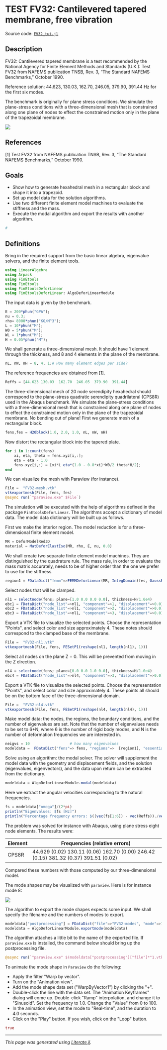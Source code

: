# TEST FV32: Cantilevered tapered membrane, free vibration

Source code: [`FV32_tut.jl`](FV32_tut.jl)

## Description

FV32: Cantilevered tapered membrane is a test recommended by the National
Agency for Finite Element Methods and Standards (U.K.): Test FV32 from NAFEMS
publication TNSB, Rev. 3, “The Standard NAFEMS Benchmarks,” October 1990.

Reference solution: 44.623, 130.03, 162.70, 246.05, 379.90, 391.44 Hz for the
first six modes.

The benchmark is originally for plane stress conditions. We simulate the
plane-stress conditions with a three-dimensional mesh that is constrained
along one plane of nodes to effect the constrained motion only in the plane
of the trapezoidal membrane.

![](FV32-mesh.png)

## References

[1] Test FV32 from NAFEMS publication TNSB, Rev. 3, “The Standard NAFEMS
Benchmarks,” October 1990.

## Goals

- Show how to generate hexahedral mesh in a rectangular block  and shape it
  into a trapezoid.
- Set up model data for the solution algorithms.
- Use two different finite element model machines to evaluate the stiffness
  and the mass.
- Execute the modal algorithm and export the results with another algorithm.

````julia
#
````

## Definitions

Bring in the required support from the basic linear algebra, eigenvalue
solvers, and the finite element tools.

````julia
using LinearAlgebra
using Arpack
using FinEtools
using FinEtools
using FinEtoolsDeforLinear
using FinEtoolsDeforLinear: AlgoDeforLinearModule
````

The input data is given by the benchmark.

````julia
E = 200*phun("GPA");
nu = 0.3;
rho= 8000*phun("KG/M^3");
L = 10*phun("M");
W0 = 5*phun("M");
WL = 1*phun("M");
H = 0.05*phun("M");
````

We shall generate a three-dimensional mesh. It should have 1 element through
the thickness, and 8 and 4 elements in the plane of the membrane.

````julia
nL, nW, nH = 8, 4, 1;# How many element edges per side?
````

The reference frequencies are obtained from [1].

````julia
Reffs = [44.623 130.03  162.70  246.05  379.90  391.44]
````

The three-dimensional mesh of 20 node serendipity hexahedral should correspond
to the plane-stress quadratic serendipity quadrilateral (CPS8R) used in the
Abaqus benchmark. We simulate the plane-stress conditions with a
three-dimensional mesh that is constrained along one plane of nodes to effect
the constrained motion only in the plane of the trapezoidal membrane. No
bending out of plane!
First we generate mesh of a rectangular block.

````julia
fens,fes = H20block(1.0, 2.0, 1.0, nL, nW, nH)
````

Now distort the rectangular block into the tapered plate.

````julia
for i in 1:count(fens)
    xi, eta, theta = fens.xyz[i,:];
    eta = eta - 1.0
    fens.xyz[i,:] = [xi*L eta*(1.0 - 0.8*xi)*W0/2 theta*H/2];
end
````

We can visualize the mesh with Paraview (for instance).

````julia
File =  "FV32-mesh.vtk"
vtkexportmesh(File, fens, fes)
@async run(`"paraview.exe" $File`)
````

The simulation will be executed with the help of algorithms defined in the
package `FinEtoolsDeforLinear`. The algorithms accept a dictionary of model
data. The model data dictionary will be built up as follows.

First we make the interior region. The model reduction is for a three-dimensional finite element model.

````julia
MR = DeforModelRed3D
material = MatDeforElastIso(MR, rho, E, nu, 0.0)
````

We shall create two separate finite element model machines. They are
distinguished by the quadrature rule. The mass rule, in order to evaluate the
mass matrix accurately, needs to be of higher order than the one we prefer to
use for the stiffness.

````julia
region1 = FDataDict("femm"=>FEMMDeforLinear(MR, IntegDomain(fes, GaussRule(3,2)), material), "femm_mass"=>FEMMDeforLinear(MR, IntegDomain(fes, GaussRule(3,3)), material))
````

Select nodes that will be clamped.

````julia
nl1 = selectnode(fens; plane=[1.0 0.0 0.0 0.0], thickness=H/1.0e4)
ebc1 = FDataDict("node_list"=>nl1, "component"=>1, "displacement"=>0.0)
ebc2 = FDataDict("node_list"=>nl1, "component"=>2, "displacement"=>0.0)
ebc3 = FDataDict("node_list"=>nl1, "component"=>3, "displacement"=>0.0)
````

Export  a VTK file to visualize the selected points. Choose the
representation "Points", and select color and size approximately 4. These
notes should correspond to the clamped base of the membrane.

````julia
File =  "FV32-nl1.vtk"
vtkexportmesh(File, fens, FESetP1(reshape(nl1, length(nl1), 1)))
````

Select all nodes on the plane Z = 0. This will be prevented from moving in the
Z direction.

````julia
nl4 = selectnode(fens; plane=[0.0 0.0 1.0 0.0], thickness=H/1.0e4)
ebc4 = FDataDict("node_list"=>nl4, "component"=>3, "displacement"=>0.0)
````

Export  a VTK file to visualize the selected points. Choose the
representation "Points", and select color and size approximately 4. These
points all should be on the bottom face of the three-dimensional domain.

````julia
File =  "FV32-nl4.vtk"
vtkexportmesh(File, fens, FESetP1(reshape(nl4, length(nl4), 1)))
````

Make model data: the nodes, the regions, the boundary conditions, and the
number of eigenvalues are set. Note that the number of eigenvalues needs to
be set to 6+N,  where 6 is the number of rigid body modes, and N is the
number of deformation frequencies we are interested in.

````julia
neigvs = 10                  # how many eigenvalues
modeldata =  FDataDict("fens"=> fens, "regions"=>  [region1], "essential_bcs"=>[ebc1 ebc2 ebc3 ebc4], "neigvs"=>neigvs)
````

Solve using an algorithm: the modal solver. The solver will supplement the
model data with the geometry and displacement fields, and the solution
(eigenvalues, eigenvectors), and the data upon return can be extracted from
the dictionary.

````julia
modeldata = AlgoDeforLinearModule.modal(modeldata)
````

Here we extract the angular velocities corresponding to the natural frequencies.

````julia
fs = modeldata["omega"]/(2*pi)
println("Eigenvalues: $fs [Hz]")
println("Percentage frequency errors: $((vec(fs[1:6]) - vec(Reffs))./vec(Reffs)*100)")
````

The problem was solved for instance with Abaqus, using plane stress eight node
elements. The results were:

| Element | Frequencies (relative errors) |
| ------- | ---------------------------- |
| CPS8R  | 44.629 (0.02)   130.11 (0.06)   162.70 (0.00)   246.42 (0.15)   381.32 (0.37)   391.51 (0.02) |

Compared these numbers with those computed by our three-dimensional model.

The mode shapes may be visualized with `paraview`. Here is for instance mode
8:

![](FV32-mode-8.png)

The algorithm to export the mode shapes expects some input. We shall specify
the filename and the numbers of modes to export.

````julia
modeldata["postprocessing"] = FDataDict("file"=>"FV32-modes", "mode"=>1:neigvs)
modeldata = AlgoDeforLinearModule.exportmode(modeldata)
````

The algorithm attaches a little bit to the name of the exported file. If
`paraview.exe` is installed, the command below should bring up the
postprocessing file.

````julia
@async run(`"paraview.exe" $(modeldata["postprocessing"]["file"]*"1.vtk")`)
````

To animate the mode shape in `Paraview` do the following:
- Apply the filter "Warp by vector".
- Turn on the "Animation view".
- Add the mode shape data set ("WarpByVector1") by clicking the "+".
- Double-click the line with the data set. The "Animation Keyframes" dialog
  will come up. Double-click "Ramp" interpolation, and change it
  to "Sinusoid". Set the frequency to 1.0. Change the "Value" from 0 to 100.
- In the animation view, set the mode to "Real-time", and the duration to 4.0
  seconds.
- Click on the "Play" button. If you wish, click on the "Loop" button.

````julia
true
````

---

*This page was generated using [Literate.jl](https://github.com/fredrikekre/Literate.jl).*

